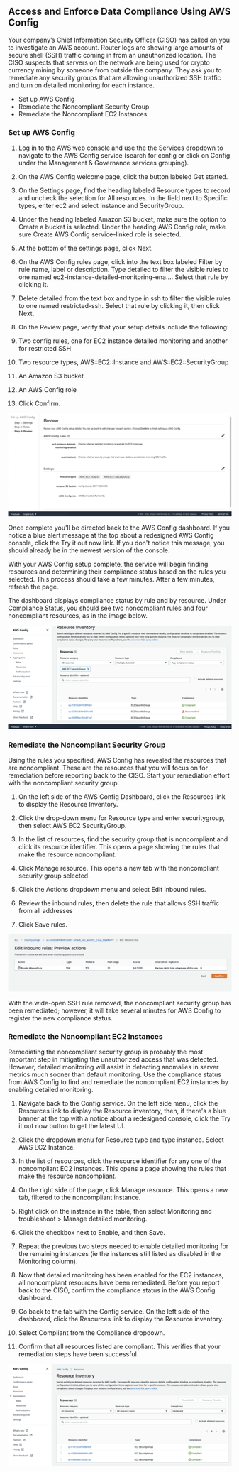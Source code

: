 ## Access and Enforce Data Compliance Using AWS Config

Your company’s Chief Information Security Officer (CISO) has called on you to investigate an AWS account. Router logs are showing large amounts of secure shell (SSH) traffic coming in from an unauthorized location. The CISO suspects that servers on the network are being used for crypto currency mining by someone from outside the company. They ask you to remediate any security groups that are allowing unauthorized SSH traffic and turn on detailed monitoring for each instance.

- Set up AWS Config
- Remediate the Noncompliant Security Group
- Remediate the Noncompliant EC2 Instances

### Set up AWS Config

1. Log in to the AWS web console and use the the Services dropdown to navigate to the AWS Config service (search for config or click on Config under the Management & Governance services grouping).

1. On the AWS Config welcome page, click the button labeled Get started.

1. On the Settings page, find the heading labeled Resource types to record and uncheck the selection for All resources. In the field next to Specific types, enter ec2 and select Instance and SecurityGroup.

1. Under the heading labeled Amazon S3 bucket, make sure the option to Create a bucket is selected. Under the heading AWS Config role, make sure Create AWS Config service-linked role is selected.  

1. At the bottom of the settings page, click Next.

1. On the AWS Config rules page, click into the text box labeled Filter by rule name, label or description. Type detailed to filter the visible rules to one named ec2-instance-detailed-monitoring-ena…. Select that rule by clicking it.  

1. Delete detailed from the text box and type in ssh to filter the visible rules to one named restricted-ssh.  Select that rule by clicking it, then click Next.

1. On the Review page, verify that your setup details include the following:

1. Two config rules, one for EC2 instance detailed monitoring and another for restricted SSH

1. Two resource types, AWS::EC2::Instance and AWS::EC2::SecurityGroup

1. An Amazon S3 bucket

1. An AWS Config role

1. Click Confirm.


![Product](https://github.com/IamVigneshC/AmazonWebServices/blob/main/AWS%20Config/Resources/1.png)

Once complete you'll be directed back to the AWS Config dashboard. If you notice a blue alert message at the top about a redesigned AWS Config console, click the Try it out now link. If you don't notice this message, you should already be in the newest version of the console.

With your AWS Config setup complete, the service will begin finding resources and determining their compliance status based on the rules you selected. This process should take a few minutes. After a few minutes, refresh the page. 

The dashboard displays compliance status by rule and by resource. Under Compliance Status, you should see two noncompliant rules and four noncompliant resources, as in the image below.


![Product](https://github.com/IamVigneshC/AmazonWebServices/blob/main/AWS%20Config/Resources/2.png)



### Remediate the Noncompliant Security Group

Using the rules you specified, AWS Config has revealed the resources that are noncompliant.  These are the resources that you will focus on for remediation before reporting back to the CISO.  Start your remediation effort with the noncompliant security group.


1. On the left side of the AWS Config Dashboard, click the Resources link to display the Resource Inventory.  

1. Click the drop-down menu for Resource type and enter securitygroup, then select AWS EC2 SecurityGroup. 

1. In the list of resources, find the security group that is noncompliant and click its resource identifier. This opens a page showing the rules that make the resource noncompliant.  

1. Click Manage resource. This opens a new tab with the noncompliant security group selected. 

1. Click the Actions dropdown menu and select Edit inbound rules.

1. Review the inbound rules, then delete the rule that allows SSH traffic from all addresses

1. Click Save rules.

![Product](https://github.com/IamVigneshC/AmazonWebServices/blob/main/AWS%20Config/Resources/3.png)

With the wide-open SSH rule removed, the noncompliant security group has been remediated; however, it will take several minutes for AWS Config to register the new compliance status. 


### Remediate the Noncompliant EC2 Instances

Remediating the noncompliant security group is probably the most important step in mitigating the unauthorized access that was detected.  However, detailed monitoring will assist in detecting anomalies in server metrics much sooner than default monitoring.  Use the compliance status from AWS Config to find and remediate the noncompliant EC2 instances by enabling detailed monitoring.


1. Navigate back to the Config service. On the left side menu, click the Resources link to display the Resource inventory, then, if there's a blue banner at the top with a notice about a redesigned console, click the Try it out now button to get the latest UI. 

1. Click the dropdown menu for Resource type and type instance. Select AWS EC2 Instance. 

1. In the list of resources, click the resource identifier for any one of the noncompliant EC2 instances. This opens a page showing the rules that make the resource noncompliant.  

1. On the right side of the page, click Manage resource.  This opens a new tab, filtered to the noncompliant instance.  

1. Right click on the instance in the table, then select Monitoring and troubleshoot > Manage detailed monitoring.

1. Click the checkbox next to Enable, and then Save.

1. Repeat the previous two steps needed to enable detailed monitoring for the remaining instances (ie the instances still listed as disabled in the Monitoring column).

1. Now that detailed monitoring has been enabled for the EC2 instances, all noncompliant resources have been remediated.  Before you report back to the CISO, confirm the compliance status in the AWS Config dashboard.

1. Go back to the tab with the Config service. On the left side of the dashboard, click the Resources link to display the Resource inventory. 

1. Select Compliant from the Compliance dropdown. 

1. Confirm that all resources listed are compliant. This verifies that your remediation steps have been successful.


![Product](https://github.com/IamVigneshC/AmazonWebServices/blob/main/AWS%20Config/Resources/4.png)


